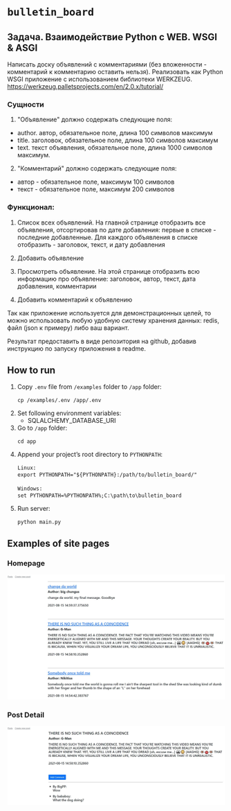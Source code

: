 # `bulletin_board`

## Задача. Взаимодействие Python c WEB. WSGI & ASGI

Написать доску объявлений с комментариями (без вложенности - комментарий к комментарию оставить нельзя).
Реализовать как Python WSGI приложение с использованием библиотеки WERKZEUG.
https://werkzeug.palletsprojects.com/en/2.0.x/tutorial/

### Сущности

1. "Объявление" должно содержать следующие поля:
- author. автор, обязательное поле, длина 100 символов максимум
- title. заголовок, обязательное поле, длина 100 символов максимум
- text. текст объявления, обязательное поле, длина 1000 символов максимум.

2. "Комментарий" должно содержать следующие поля:
- автор - обязательное поле, максимум 100 символов
- текст - обязательное поле, максимум 200 символов

### Функционал:

1) Список всех объявлений.
На главной странице отобразить все объявления,
отсортировав по дате добавления: первые в списке - последние добавленные.
Для каждого объявления в списке отобразить - заголовок, текст, и дату добавления

2) Добавить объявление

3) Просмотреть объявление.
На этой странице отобразить всю информацию про объявление:
заголовок, автор, текст, дата добавления, комментарии

4) Добавить комментарий к объявлению

Так как приложение используется для демонстрационных целей,
то можно использовать любую удобную систему хранения данных:
redis, файл (json к примеру) либо ваш вариант.

Результат предоставить в виде репозитория на github,
добавив инструкцию по запуску приложения в readme.

## How to run
1. Copy `.env` file from `/examples` folder to `/app` folder:
    ```
    cp /examples/.env /app/.env
    ```
2. Set following environment variables:
   - SQLALCHEMY_DATABASE_URI
3. Go to `/app` folder:
    ```
    cd app
    ```
4. Append your project’s root directory to `PYTHONPATH`:
    ```
    Linux:
    export PYTHONPATH="${PYTHONPATH}:/path/to/bulletin_board/"

    Windows:
    set PYTHONPATH=%PYTHONPATH%;C:\path\to\bulletin_board
    ```
5. Run server:
    ```
    python main.py
    ```

## Examples of site pages

### Homepage
![Homepage](./docs/Homepage.JPG)

### Post Detail
![Post_Detail](./docs/Post_Detail.JPG)
